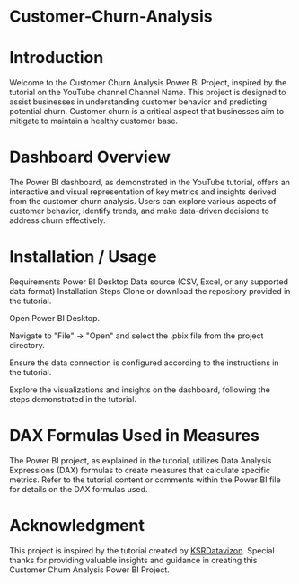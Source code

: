 # Customer-Churn-Analysis

# Introduction
Welcome to the Customer Churn Analysis Power BI Project, inspired by the tutorial on the YouTube channel Channel Name. This project is designed to assist businesses in understanding customer behavior and predicting potential churn. Customer churn is a critical aspect that businesses aim to mitigate to maintain a healthy customer base.

# Dashboard Overview
The Power BI dashboard, as demonstrated in the YouTube tutorial, offers an interactive and visual representation of key metrics and insights derived from the customer churn analysis. Users can explore various aspects of customer behavior, identify trends, and make data-driven decisions to address churn effectively.

# Installation / Usage
Requirements
Power BI Desktop
Data source (CSV, Excel, or any supported data format)
Installation Steps
Clone or download the repository provided in the tutorial.

Open Power BI Desktop.

Navigate to "File" -> "Open" and select the .pbix file from the project directory.

Ensure the data connection is configured according to the instructions in the tutorial.

Explore the visualizations and insights on the dashboard, following the steps demonstrated in the tutorial.

# DAX Formulas Used in Measures
The Power BI project, as explained in the tutorial, utilizes Data Analysis Expressions (DAX) formulas to create measures that calculate specific metrics. Refer to the tutorial content or comments within the Power BI file for details on the DAX formulas used.

# Acknowledgment
This project is inspired by the tutorial created by [KSRDatavizon](https://www.youtube.com/@KSRDatavizon). Special thanks for providing valuable insights and guidance in creating this Customer Churn Analysis Power BI Project.
